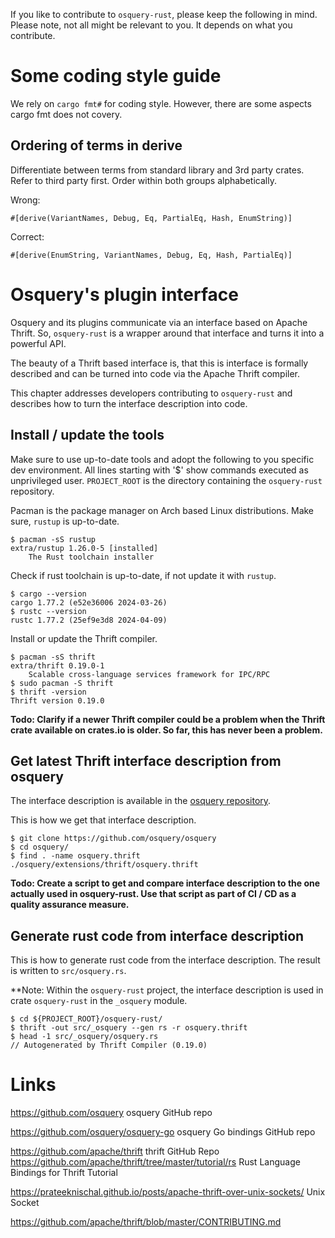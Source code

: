 If you like to contribute to `osquery-rust`, please keep the following in mind. Please note, not all might
be relevant to you. It depends on what you contribute.

# Some coding style guide

We rely on `cargo fmt#` for coding style. However, there are some aspects cargo fmt does not covery.

## Ordering of terms in derive

Differentiate between terms from standard library and 3rd party crates. Refer to 
third party first. Order within both groups alphabetically.

Wrong:

    #[derive(VariantNames, Debug, Eq, PartialEq, Hash, EnumString)]

Correct:

    #[derive(EnumString, VariantNames, Debug, Eq, Hash, PartialEq)]

# Osquery's plugin interface

Osquery and its plugins communicate via an interface based on Apache Thrift. So,
`osquery-rust` is a wrapper around that interface and turns it into a powerful API.

The beauty of a Thrift based interface is, that this is interface is formally described 
and can be turned into code via the Apache Thrift compiler.

This chapter addresses developers contributing to `osquery-rust` and describes 
how to turn the interface description into code.

## Install / update the tools

Make sure to use up-to-date tools and adopt the following to you specific dev 
environment. All lines starting with '$' show commands executed as unprivileged user.
`PROJECT_ROOT` is the directory containing the `osquery-rust` repository.

Pacman is the package manager on Arch based Linux distributions. Make sure, `rustup` 
is up-to-date.

    $ pacman -sS rustup
    extra/rustup 1.26.0-5 [installed]
        The Rust toolchain installer

Check if rust toolchain is up-to-date, if not update it with `rustup`.

    $ cargo --version
    cargo 1.77.2 (e52e36006 2024-03-26)
    $ rustc --version
    rustc 1.77.2 (25ef9e3d8 2024-04-09)


Install or update the Thrift compiler.

    $ pacman -sS thrift
    extra/thrift 0.19.0-1
        Scalable cross-language services framework for IPC/RPC
    $ sudo pacman -S thrift
    $ thrift -version
    Thrift version 0.19.0

**Todo: Clarify if a newer Thrift compiler could be a problem when the Thrift crate 
available on crates.io is older. So far, this has never been a problem.**

## Get latest Thrift interface description from osquery

The interface description 
is available in the [osquery repository](https://github.com/osquery/osquery).

This is how we get that interface description.

    $ git clone https://github.com/osquery/osquery
    $ cd osquery/
    $ find . -name osquery.thrift
    ./osquery/extensions/thrift/osquery.thrift

**Todo: Create a script to get and compare interface description to the one actually 
used in osquery-rust. Use that script as part of CI / CD as a quality assurance measure.**

## Generate rust code from interface description

This is how to generate rust code from the interface description. The result is written 
to `src/osquery.rs`.

**Note: Within the `osquery-rust` project, the interface description is used in 
crate `osquery-rust` in the `_osquery` module.

    $ cd ${PROJECT_ROOT}/osquery-rust/
    $ thrift -out src/_osquery --gen rs -r osquery.thrift
    $ head -1 src/_osquery/osquery.rs
    // Autogenerated by Thrift Compiler (0.19.0)

# Links

https://github.com/osquery osquery GitHub repo

https://github.com/osquery/osquery-go osquery Go bindings GitHub repo

https://github.com/apache/thrift thrift GitHub Repo
https://github.com/apache/thrift/tree/master/tutorial/rs Rust Language Bindings for Thrift Tutorial

https://prateeknischal.github.io/posts/apache-thrift-over-unix-sockets/ Unix Socket

https://github.com/apache/thrift/blob/master/CONTRIBUTING.md
